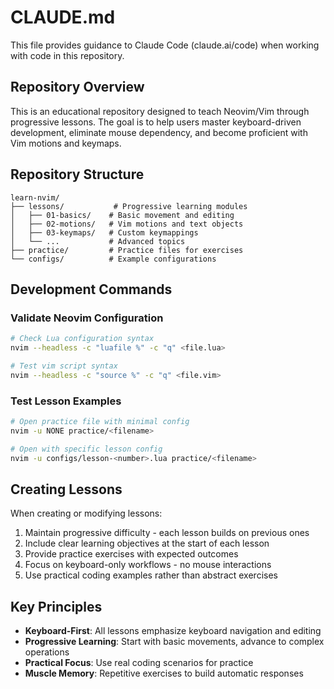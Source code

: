 # CLAUDE.md

This file provides guidance to Claude Code (claude.ai/code) when working with code in this repository.

## Repository Overview

This is an educational repository designed to teach Neovim/Vim through progressive lessons. The goal is to help users master keyboard-driven development, eliminate mouse dependency, and become proficient with Vim motions and keymaps.

## Repository Structure

```
learn-nvim/
├── lessons/           # Progressive learning modules
│   ├── 01-basics/    # Basic movement and editing
│   ├── 02-motions/   # Vim motions and text objects
│   ├── 03-keymaps/   # Custom keymappings
│   └── ...           # Advanced topics
├── practice/         # Practice files for exercises
└── configs/          # Example configurations
```

## Development Commands

### Validate Neovim Configuration
```bash
# Check Lua configuration syntax
nvim --headless -c "luafile %" -c "q" <file.lua>

# Test vim script syntax
nvim --headless -c "source %" -c "q" <file.vim>
```

### Test Lesson Examples
```bash
# Open practice file with minimal config
nvim -u NONE practice/<filename>

# Open with specific lesson config
nvim -u configs/lesson-<number>.lua practice/<filename>
```

## Creating Lessons

When creating or modifying lessons:
1. Maintain progressive difficulty - each lesson builds on previous ones
2. Include clear learning objectives at the start of each lesson
3. Provide practice exercises with expected outcomes
4. Focus on keyboard-only workflows - no mouse interactions
5. Use practical coding examples rather than abstract exercises

## Key Principles

- **Keyboard-First**: All lessons emphasize keyboard navigation and editing
- **Progressive Learning**: Start with basic movements, advance to complex operations
- **Practical Focus**: Use real coding scenarios for practice
- **Muscle Memory**: Repetitive exercises to build automatic responses